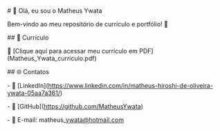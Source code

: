 \# 👋 Olá, eu sou o Matheus Ywata



Bem-vindo ao meu repositório de currículo e portfólio! 🚀  



\## 📄 Currículo

📌 \[Clique aqui para acessar meu currículo em PDF](Matheus\_Ywata\_curriculo.pdf)



\## 🌐 Contatos

\- 💼 \[LinkedIn](https://www.linkedin.com/in/matheus-hiroshi-de-oliveira-ywata-05aa7a361/)

\- 📂 \[GitHub](https://github.com/MatheusYwata)

\- 📧 E-mail: matheus\_ywata@hotmail.com

